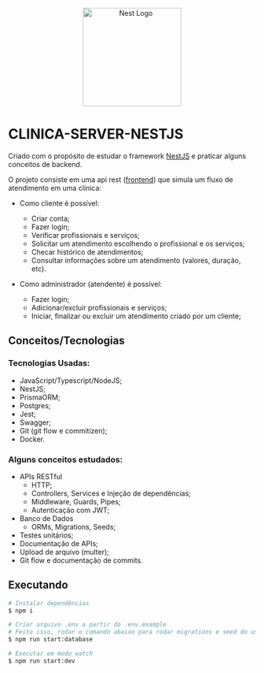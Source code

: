<p align="center">
  <a href="http://nestjs.com/" target="blank"><img src="https://nestjs.com/img/logo-small.svg" width="200" alt="Nest Logo" /></a>
</p>

# CLINICA-SERVER-NESTJS

Criado com o propósito de estudar o framework [NestJS](https://github.com/nestjs/nest) e praticar alguns conceitos de backend.

O projeto consiste em uma api rest ([frontend](https://github.com/FernandoLins8/clinica-web-react)) que simula um fluxo de atendimento em uma clínica:

- Como cliente é possível:

  - Criar conta;
  - Fazer login;
  - Verificar profissionais e serviços;
  - Solicitar um atendimento escolhendo o profissional e os serviços;
  - Checar histórico de atendimentos;
  - Consultar informações sobre um atendimento (valores, duração, etc).

- Como administrador (atendente) é possível:
  - Fazer login;
  - Adicionar/excluir profissionais e serviços;
  - Iniciar, finalizar ou excluir um atendimento criado por um cliente;

## Conceitos/Tecnologias

### Tecnologias Usadas:

- JavaScript/Typescript/NodeJS;
- NestJS;
- PrismaORM;
- Postgres;
- Jest;
- Swagger;
- Git (git flow e commitizen);
- Docker.

### Alguns conceitos estudados:

- APIs RESTful
  - HTTP;
  - Controllers, Services e Injeção de dependências;
  - Middleware, Guards, Pipes;
  - Autenticação com JWT;
- Banco de Dados
  - ORMs, Migrations, Seeds;
- Testes unitários;
- Documentação de APIs;
- Upload de arquivo (multer);
- Git flow e documentação de commits.

## Executando

```bash
# Instalar dependências
$ npm i

# Criar arquivo .env a partir do .env.example
# Feito isso, rodar o comando abaixo para rodar migrations e seed do usuário admin
$ npm run start:database

# Executar em modo watch
$ npm run start:dev

```
